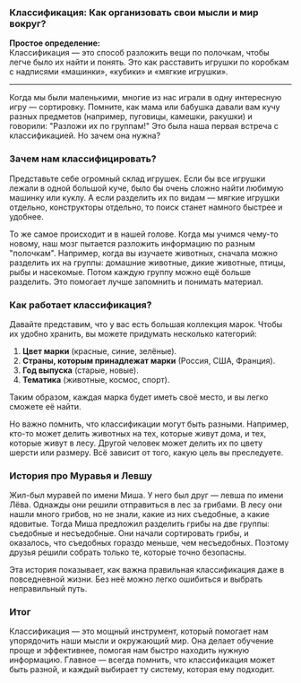 ### Классификация: Как организовать свои мысли и мир вокруг?

**Простое определение:**  
Классификация — это способ разложить вещи по полочкам, чтобы легче было их найти и понять. Это как расставить игрушки по коробкам с надписями «машинки», «кубики» и «мягкие игрушки».

---

Когда мы были маленькими, многие из нас играли в одну интересную игру — сортировку. Помните, как мама или бабушка давали вам кучу разных предметов (например, пуговицы, камешки, ракушки) и говорили: "Разложи их по группам!" Это была наша первая встреча с классификацией. Но зачем она нужна?

### Зачем нам классифицировать?

Представьте себе огромный склад игрушек. Если бы все игрушки лежали в одной большой куче, было бы очень сложно найти любимую машинку или куклу. А если разделить их по видам — мягкие игрушки отдельно, конструкторы отдельно, то поиск станет намного быстрее и удобнее.

То же самое происходит и в нашей голове. Когда мы учимся чему-то новому, наш мозг пытается разложить информацию по разным "полочкам". Например, когда вы изучаете животных, сначала можно разделить их на группы: домашние животные, дикие животные, птицы, рыбы и насекомые. Потом каждую группу можно ещё больше разделить. Это помогает лучше запомнить и понимать материал.

### Как работает классификация?

Давайте представим, что у вас есть большая коллекция марок. Чтобы их удобно хранить, вы можете придумать несколько категорий:

1. **Цвет марки** (красные, синие, зелёные).
2. **Страны, которым принадлежат марки** (Россия, США, Франция).
3. **Год выпуска** (старые, новые).
4. **Тематика** (животные, космос, спорт).

Таким образом, каждая марка будет иметь своё место, и вы легко сможете её найти.

Но важно помнить, что классификации могут быть разными. Например, кто-то может делить животных на тех, которые живут дома, и тех, которые живут в лесу. Другой человек может делить их по цвету шерсти или размеру. Всё зависит от того, какую цель вы преследуете.

### История про Муравья и Левшу

Жил-был муравей по имени Миша. У него был друг — левша по имени Лёва. Однажды они решили отправиться в лес за грибами. В лесу они нашли много грибов, но не знали, какие из них съедобные, а какие ядовитые. Тогда Миша предложил разделить грибы на две группы: съедобные и несъедобные. Они начали сортировать грибы, и оказалось, что съедобных гораздо меньше, чем несъедобных. Поэтому друзья решили собрать только те, которые точно безопасны.

Эта история показывает, как важна правильная классификация даже в повседневной жизни. Без неё можно легко ошибиться и выбрать неправильный путь.

### Итог

Классификация — это мощный инструмент, который помогает нам упорядочить наши мысли и окружающий мир. Она делает обучение проще и эффективнее, помогая нам быстро находить нужную информацию. Главное — всегда помнить, что классификация может быть разной, и каждый выбирает ту систему, которая ему подходит.